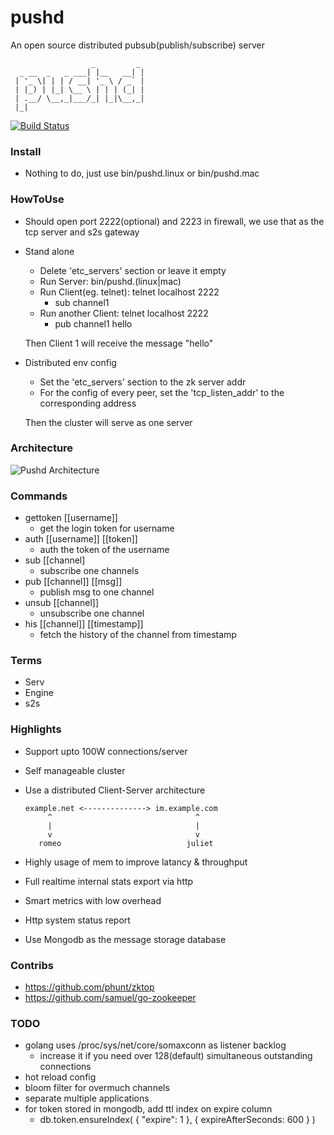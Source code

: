 pushd
====================
An open source distributed pubsub(publish/subscribe) server

	                  _         _ 
	  _ __  _   _ ___| |__   __| |
	 | '_ \| | | / __| '_ \ / _` |
	 | |_) | |_| \__ \ | | | (_| |
	 | .__/ \__,_|___/_| |_|\__,_|
	 |_|                                       

[![Build Status](https://travis-ci.org/nicholaskh/pushd.svg?branch=master)](https://travis-ci.org/nicholaskh/pushd)

### Install

*	Nothing to do, just use bin/pushd.linux or bin/pushd.mac

### HowToUse

*	Should open port 2222(optional) and 2223 in firewall, we use that as the tcp server and s2s gateway

*	Stand alone
	- Delete 'etc_servers' section or leave it empty
	- Run Server: bin/pushd.(linux|mac)
	- Run Client(eg. telnet): telnet localhost 2222
		+ sub channel1
	- Run another Client: telnet localhost 2222
		+ pub channel1 hello

	Then Client 1 will receive the message "hello"
	
*	Distributed env config
	- Set the 'etc_servers' section to the zk server addr
	- For the config of every peer, set the 'tcp_listen_addr' to the corresponding address

	Then the cluster will serve as one server
	
### Architecture
![Pushd Architecture](https://raw.githubusercontent.com/nicholaskh/pushd/master/doc/Architecture.png)

### Commands

*	gettoken [[username]]
	- get the login token for username
*	auth [[username]] [[token]]
	- auth the token of the username
*	sub [[channel]
	- subscribe one channels
*	pub [[channel]] [[msg]]
	- publish msg to one channel
*	unsub [[channel]]
	- unsubscribe one channel
*	his [[channel]] [[timestamp]]
	- fetch the history of the channel from timestamp


### Terms

*	Serv
*	Engine
*	s2s

### Highlights

*	Support upto 100W connections/server
*	Self manageable cluster
*	Use a distributed Client-Server architecture
		
		example.net <--------------> im.example.com
		     ^                                ^
		     |                                |
		     v                                v
		   romeo                            juliet
*	Highly usage of mem to improve latancy & throughput
*	Full realtime internal stats export via http
*	Smart metrics with low overhead
*	Http system status report
*	Use Mongodb as the message storage database
	
###	 Contribs

*	https://github.com/phunt/zktop
*	https://github.com/samuel/go-zookeeper

### TODO

*	golang uses /proc/sys/net/core/somaxconn as listener backlog
	- increase it if you need over 128(default) simultaneous outstanding connections
*  	hot reload config
*  	bloom filter for overmuch channels
*	separate multiple applications
*	for token stored in mongodb, add ttl index on expire column
	- db.token.ensureIndex( { "expire": 1 }, { expireAfterSeconds: 600 } )
